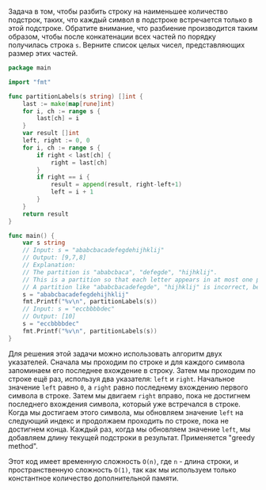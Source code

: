 Задача в том, чтобы разбить строку на наименьшее количество подстрок, таких, что каждый символ в подстроке встречается только в этой подстроке. Обратите внимание, что разбиение производится таким образом, чтобы после конкатенации всех частей по порядку получилась строка `s`. Верните список целых чисел, представляющих размер этих частей.

```go
package main

import "fmt"

func partitionLabels(s string) []int {
	last := make(map[rune]int)
	for i, ch := range s {
		last[ch] = i
	}
	var result []int
	left, right := 0, 0
	for i, ch := range s {
		if right < last[ch] {
			right = last[ch]
		}
		if right == i {
			result = append(result, right-left+1)
			left = i + 1
		}
	}
	return result
}

func main() {
	var s string
	// Input: s = "ababcbacadefegdehijhklij"
	// Output: [9,7,8]
	// Explanation:
	// The partition is "ababcbaca", "defegde", "hijhklij".
	// This is a partition so that each letter appears in at most one part.
	// A partition like "ababcbacadefegde", "hijhklij" is incorrect, because it splits s into less parts.
	s = "ababcbacadefegdehijhklij"
	fmt.Printf("%v\n", partitionLabels(s))
	// Input: s = "eccbbbbdec"
	// Output: [10]
	s = "eccbbbbdec"
	fmt.Printf("%v\n", partitionLabels(s))
}
```

Для решения этой задачи можно использовать алгоритм двух указателей. Сначала мы проходим по строке и для каждого символа запоминаем его последнее вхождение в строку. Затем мы проходим по строке ещё раз, используя два указателя: `left` и `right`. Начальное значение `left` равно `0`, а `right` равно последнему вхождению первого символа в строке. Затем мы двигаем `right` вправо, пока не достигнем последнего вхождения символа, который уже встречался в строке. Когда мы достигаем этого символа, мы обновляем значение `left` на следующий индекс и продолжаем проходить по строке, пока не достигнем конца. Каждый раз, когда мы обновляем значение `left`, мы добавляем длину текущей подстроки в результат. Применяется "greedy method".

Этот код имеет временную сложность `O(n)`, где `n` - длина строки, и пространственную сложность `O(1)`, так как мы используем только константное количество дополнительной памяти.
